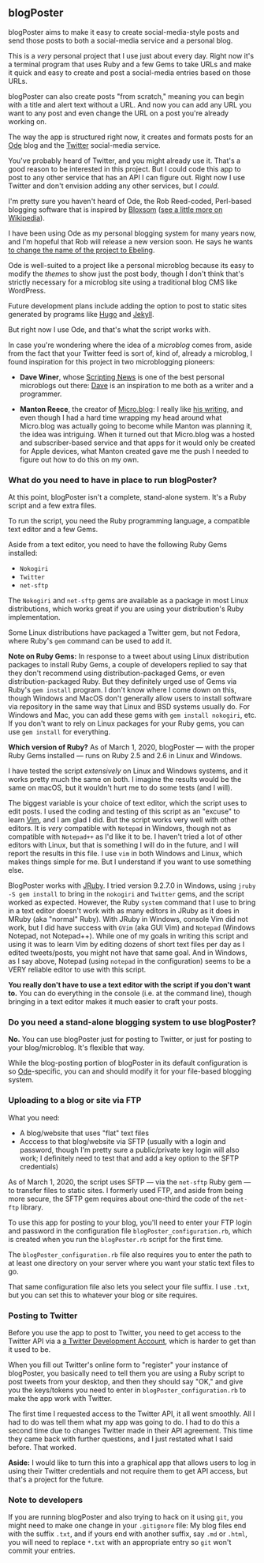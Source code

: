 ## blogPoster

blogPoster aims to make it easy to create social-media-style posts and send those posts to both a social-media service and a personal blog.

This is a *very* personal project that I use just about every day. Right now it's a terminal program that uses Ruby and a few Gems to take URLs and make it quick and easy to create and post a social-media entries based on those URLs.

blogPoster can also create posts "from scratch," meaning you can begin with a title and alert text without a URL. And now you can add any URL you want to any post and even change the URL on a post you're already working on.

The way the app is structured right now, it creates and formats posts for an [Ode](http://ode.io) blog and the [Twitter](http://twitter.com) social-media service.

You've probably heard of Twitter, and you might already use it. That's a good reason to be interested in this project. But I could code this app to post to any other service that has an API I can figure out. Right now I use Twitter and don't envision adding any other services, but I *could*.

I'm pretty sure you haven't heard of Ode, the Rob Reed-coded, Perl-based blogging software that is inspired by [Bloxsom](http://blosxom.sourceforge.net/) ([see a little more on Wikipedia](https://en.wikipedia.org/wiki/Blosxom)).

I have been using Ode as my personal blogging system for many years now, and I'm hopeful that Rob will release a new version soon. He says he wants [to change the name of the project to Ebeling](https://ode.io/news/about_ode/ode-is-becoming-ebeling.html).

Ode is well-suited to a project like a personal microblog because its easy to modify the *themes* to show just the post body, though I don't think that's strictly necessary for a microblog site using a traditional blog CMS like WordPress.

Future development plans include adding the option to post to static sites generated by programs like [Hugo](https://gohugo.io/) and [Jekyll](https://jekyllrb.com/).

But right now I use Ode, and that's what the script works with.

In case you're wondering where the idea of a *microblog* comes from, aside from the fact that your Twitter feed is sort of, kind of, already a microblog, I found inspiration for this project in two microblogging pioneers:

* **Dave Winer**, whose [Scripting News](http://scripting.com) is one of the best personal microblogs out there: [Dave](https://en.wikipedia.org/wiki/Dave_Winer) is an inspiration to me both as a writer and a programmer.

* **Manton Reece**, the creator of [Micro.blog](https://micro.blog): I really like [his writing](https://micro.blog/manton), and even though I had a hard time wrapping my head around what Micro.blog was actually going to become while Manton was planning it, the idea was intriguing. When it turned out that Micro.blog was a hosted and subscriber-based service and that apps for it would only be created for Apple devices, what Manton created gave me the push I needed to figure out how to do this on my own.

### What do you need to have in place to run blogPoster?

At this point, blogPoster isn't a complete, stand-alone system. It's a Ruby script and a few extra files.

To run the script, you need the Ruby programming language, a compatible text editor and a few Gems.

Aside from a text editor, you need to have the following Ruby Gems installed:

* `Nokogiri`
* `Twitter`
* `net-sftp`

The `Nokogiri` and `net-sftp` gems are available as a package in most Linux distributions, which works great if you are using your distribution's Ruby implementation.

Some Linux distributions have packaged a Twitter gem, but not Fedora, where Ruby's `gem` command can be used to add it.

**Note on Ruby Gems:** In response to a tweet about using Linux distribution packages to install Ruby Gems, a couple of developers replied to say that they don't recommend using distribution-packaged Gems, or even distribution-packaged Ruby. But they definitely urged use of Gems via Ruby's `gem install` program. I don't know where I come down on this, though Windows and MacOS don't generally allow users to install software via repository in the same way that Linux and BSD systems usually do. For Windows and Mac, you can add these gems with `gem install nokogiri`, etc. If you don't want to rely on Linux packages for your Ruby gems, you can use `gem install` for everything.

**Which version of Ruby?** As of March 1, 2020, blogPoster — with the proper Ruby Gems installed — runs on Ruby 2.5 and 2.6 in Linux and Windows.

I have tested the script *extensively* on Linux and Windows systems, and it works pretty much the same on both. I imagine the results would be the same on macOS, but it wouldn't hurt me to do some tests (and I will).

The biggest variable is your choice of text editor, which the script uses to edit posts. I used the coding and testing of this script as an "excuse" to learn [Vim](https://www.vim.org), and I am glad I did. But the script works very well with other editors. It is *very* compatible with `Notepad` in Windows, though not as compatible with `Notepad++` as I'd like it to be. I haven't tried a lot of other editors with Linux, but that is something I will do in the future, and I will report the results in this file. I use `vim` in both Windows and Linux, which makes things simple for me. But I understand if you want to use something else.

BlogPoster works with [JRuby](https://www.jruby.org). I tried version 9.2.7.0 in Windows, using `jruby -S gem install` to bring in the `nokogiri` and `Twitter` gems, and the script worked as expected. However, the Ruby `system` command that I use to bring in a text editor doesn't work with as many editors in JRuby as it does in MRuby (aka "normal" Ruby). With JRuby in Windows, console Vim did not work, but I did have success with `GVim` (aka GUI Vim) and `Notepad` (Windows Notepad, not Notepad++). While one of my goals in writing this script and using it was to learn Vim by editing dozens of short text files per day as I edited tweets/posts, you might not have that same goal. And in Windows, as I say above, Notepad (using `notepad` in the configuration) seems to be a VERY reliable editor to use with this script.

**You really don't have to use a text editor with the script if you don't want to.** You can do everything in the console (i.e. at the command line), though bringing in a text editor makes it much easier to craft your posts.


### Do you need a stand-alone blogging system to use blogPoster?

**No.** You can use blogPoster just for posting to Twitter, or just for posting to your blog/microblog. It's flexible that way.

While the blog-posting portion of blogPoster in its default configuration is so [Ode](http://ode.io)-specific, you can and should modify it for your file-based blogging system.


### Uploading to a blog or site via FTP

What you need:

* A blog/website that uses "flat" text files
* Acccess to that blog/website via SFTP (usually with a login and password, though I'm pretty sure a public/private key login will also work; I definitely need to test that and add a key option to the SFTP credentials)

As of March 1, 2020, the script uses SFTP — via the `net-sftp` Ruby gem — to transfer files to static sites. I formerly used FTP, and aside from being more secure, the SFTP gem requires about one-third the code of the `net-ftp` library.

To use this app for posting to your blog, you'll need to enter your FTP login and password in the configuration file `blogPoster_configuration.rb`, which is created when you run the `blogPoster.rb` script for the first time.

The `blogPoster_configuration.rb` file also requires you to enter the path to at least one directory on your server where you want your static text files to go.

That same configuration file also lets you select your file suffix. I use `.txt`, but you can set this to whatever your blog or site requires.

### Posting to Twitter

Before you use the app to post to Twitter, you need to get access to the Twitter API via a [a Twitter Development Account](https://developer.twitter.com/en/docs/basics/developer-portal/overview), which is harder to get than it used to be.

When you fill out Twitter's online form to "register" your instance of blogPoster, you basically need to tell them you are using a Ruby script to post tweets from your desktop, and then they should say "OK," and give you the keys/tokens you need to enter in `blogPoster_configuration.rb` to make the app work with Twitter.

The first time I requested access to the Twitter API, it all went smoothly. All I had to do was tell them what my app was going to do. I had to do this a second time due to changes Twitter made in their API agreement. This time they came back with further questions, and I just restated what I said before. That worked.

**Aside:** I would like to turn this into a graphical app that allows users to log in using their Twitter credentials and not require them to get API access, but that's a project for the future.

### Note to developers

If you are running blogPoster and also trying to hack on it using `git`, you might need to make one change in your `.gitignore` file: My blog files end with the suffix `.txt`, and if yours end with another suffix, say `.md` or `.html`, you will need to replace `*.txt` with an appropriate entry so `git` won't commit your entries.
